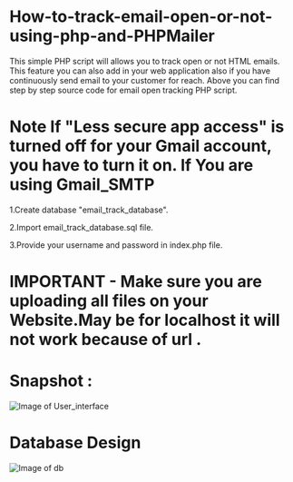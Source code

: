 # How-to-track-email-open-or-not-using-php-and-PHPMailer
 This simple PHP script will allows you to track open or not HTML emails. This feature you can also add in your web application also if you have continuously send email to your customer for reach. Above you can find step by step source code for email open tracking PHP script.

# Note If "Less secure app access" is turned off for your Gmail account, you have to turn it on. If You are using Gmail_SMTP
1.Create database "email_track_database".

2.Import email_track_database.sql file.

3.Provide your username and password in index.php file. 

# IMPORTANT - Make sure you are uploading all files on your Website.May be for localhost it will not work because of url .

# Snapshot :

![Image of User_interface](https://github.com/pradipkumarraushan/How-to-track-email-open-or-not-using-php-and-PHPMailer/blob/master/Snapshot.JPG)

# Database Design

![Image of db](https://github.com/pradipkumarraushan/How-to-track-email-open-or-not-using-php-and-PHPMailer/blob/master/Databse%20Design.JPG)
